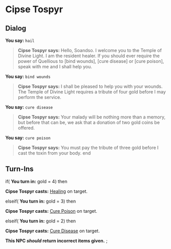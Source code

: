 # Cipse Tospyr
## Dialog

**You say:** `hail`



>**Cipse Tospyr says:** Hello, Soandso. I welcome you to the Temple of Divine Light. I am the resident healer. If you should ever require the power of Quellious to [bind wounds], [cure disease] or [cure poison], speak with me and I shall help you.

**You say:** `bind wounds`



>**Cipse Tospyr says:** I shall be pleased to help you with your wounds. The Temple of Divine Light requires a tribute of four gold before I may perform the service.

**You say:** `cure disease`



>**Cipse Tospyr says:** Your malady will be nothing more than a memory, but before that can be, we ask that a donation of two gold coins be offered.

**You say:** `cure poison`



>**Cipse Tospyr says:** You must pay the tribute of three gold before I cast the toxin from your body.
end

## Turn-Ins




if( **You turn in:** gold = 4) then


**Cipse Tospyr casts:** [Healing](/spell/12) on target.

elseif( **You turn in:** gold = 3) then


**Cipse Tospyr casts:** [Cure Poison](/spell/203) on target.

elseif( **You turn in:** gold = 2) then


**Cipse Tospyr casts:** [Cure Disease](/spell/213) on target.

**This NPC *should* return incorrect items given.**
;  
